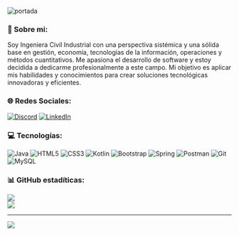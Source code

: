![portada](https://github.com/fabyDiaz/fabyDiaz/blob/master/portada.png)

### 💫 Sobre mi:
Soy Ingeniera Civil Industrial con una perspectiva sistémica y una sólida base en gestión, economía, tecnologías de la información, operaciones y métodos cuantitativos. Me apasiona el desarrollo de software y estoy decidida a dedicarme profesionalmente a este campo. Mi objetivo es aplicar mis habilidades y conocimientos para crear soluciones tecnológicas innovadoras y eficientes.


### 🌐 Redes Sociales:
[![Discord](https://img.shields.io/badge/Discord-%237289DA.svg?logo=discord&logoColor=white)](https://discord.gg/fabiola.dn) [![LinkedIn](https://img.shields.io/badge/LinkedIn-%230077B5.svg?logo=linkedin&logoColor=white)](https://linkedin.com/in/https://www.linkedin.com/in/fabioladiaznarvaez/) 

### 💻 Tecnologías:
![Java](https://img.shields.io/badge/java-%23ED8B00.svg?style=for-the-badge&logo=openjdk&logoColor=white) ![HTML5](https://img.shields.io/badge/html5-%23E34F26.svg?style=for-the-badge&logo=html5&logoColor=white) ![CSS3](https://img.shields.io/badge/css3-%231572B6.svg?style=for-the-badge&logo=css3&logoColor=white) ![Kotlin](https://img.shields.io/badge/kotlin-%237F52FF.svg?style=for-the-badge&logo=kotlin&logoColor=white) ![Bootstrap](https://img.shields.io/badge/bootstrap-%238511FA.svg?style=for-the-badge&logo=bootstrap&logoColor=white) ![Spring](https://img.shields.io/badge/spring-%236DB33F.svg?style=for-the-badge&logo=spring&logoColor=white) ![Postman](https://img.shields.io/badge/Postman-FF6C37?style=for-the-badge&logo=postman&logoColor=white) ![Git](https://img.shields.io/badge/git-%23F05033.svg?style=for-the-badge&logo=git&logoColor=white) ![MySQL](https://img.shields.io/badge/mysql-4479A1.svg?style=for-the-badge&logo=mysql&logoColor=white)
### 📊 GitHub estadíticas:

![](https://github-readme-streak-stats.herokuapp.com/?user=fabyDiaz&theme=radical&hide_border=false)<br/>
![](https://github-readme-stats.vercel.app/api/top-langs/?username=fabyDiaz&theme=radical&hide_border=false&include_all_commits=false&count_private=false&layout=compact)

---
[![](https://visitcount.itsvg.in/api?id=fabyDiaz&icon=0&color=0)](https://visitcount.itsvg.in)
